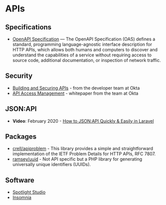 # APIs

## Specifications

* [OpenAPI Specification](https://github.com/OAI/OpenAPI-Specification) — The OpenAPI Specification (OAS) defines a standard, programming  language-agnostic interface description for HTTP APIs, which allows both humans and computers to discover and understand the capabilities of a service without requiring access to source code, additional  documentation, or inspection of network traffic.

## Security

* [Building and Securing APIs](https://developer.okta.com/books/api-security/api-keys/) - from the developer team at Okta
* [API Access Management](https://cdn2.hubspot.net/hubfs/3475429/Lead%20Gen/White%20Papers/okta_API_Access_Management_nov2018%20(1).pdf) - whitepaper from the team at Okta

## JSON:API

* **Video**: February 2020 - [How to JSON:API Quickly & Easily in Laravel](https://vimeo.com/showcase/7060635/video/394206991)

## Packages

* [crell/apiproblem](https://github.com/Crell/ApiProblem) - This library provides a simple and straightforward implementation of the IETF Problem Details for HTTP APIs, RFC 7807.
* [ramsey/uuid](https://github.com/ramsey/uuid) - Not API specific but a PHP library for generating universally unique identifiers (UUIDs).

## Software

* [Spotlight Studio](https://stoplight.io/studio/)
* [Insomnia](https://insomnia.rest/)
